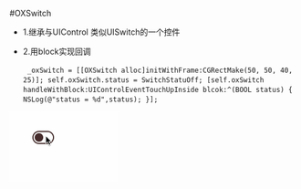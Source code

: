 #OXSwitch
* 1.继承与UIControl 类似UISwitch的一个控件
* 2.用block实现回调

  ` _oxSwitch = [[OXSwitch alloc]initWithFrame:CGRectMake(50, 50, 40, 25)];
    self.oxSwitch.status = SwitchStatuOff;
    [self.oxSwitch handleWithBlock:UIControlEventTouchUpInside blcok:^(BOOL status) {
    NSLog(@"status = %d",status);
    }];`
  
![image](https://github.com/h5865885/OXSwitch/blob/master/switch.gif)   
